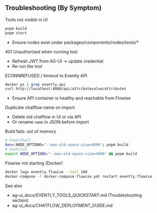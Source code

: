 ## Troubleshooting (By Symptom)

Tools not visible in UI
```bash
pnpm build
pnpm start
```
- Ensure nodes exist under packages/components/nodes/tools/*

401 Unauthorized when running tool
- Refresh JWT from AG-UI → update credential
- Re-run the tool

ECONNREFUSED / timeout to Evently API
```bash
docker ps | grep evently.api
curl http://localhost:8080/api/attributevalue/attributes
```
- Ensure API container is healthy and reachable from Flowise

Duplicate chatflow name on import
- Delete old chatflow in UI or via API
- Or rename `name` in JSON before import

Build fails: out of memory
```bash
# PowerShell
$env:NODE_OPTIONS="--max-old-space-size=4096"; pnpm build
# bash/zsh
export NODE_OPTIONS="--max-old-space-size=4096" && pnpm build
```

Flowise not starting (Docker)
```bash
docker logs evently.flowise --tail 100
docker-compose -f docker-compose.flowise.yml restart evently.flowise
```

See also
- ag-ui_docs/EVENTLY_TOOLS_QUICKSTART.md (Troubleshooting section)
- ag-ui_docs/CHATFLOW_DEPLOYMENT_GUIDE.md

